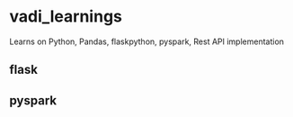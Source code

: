 # vadi_learnings
Learns on Python, Pandas, flaskpython, pyspark, Rest API implementation

## flask 
## pyspark
